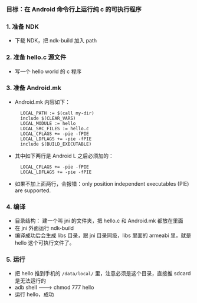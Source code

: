 ### 目标：在 Android 命令行上运行纯 c 的可执行程序

### 1. 准备 NDK
* 下载 NDK，把 ndk-build 加入 path

### 2. 准备 hello.c 源文件
* 写一个 hello world 的 c 程序

### 3. 准备 Android.mk
* Android.mk 内容如下：

		LOCAL_PATH := $(call my-dir)  
		include $(CLEAR_VARS)  
		LOCAL_MODULE := hello 
		LOCAL_SRC_FILES := hello.c 
		LOCAL_CFLAGS += -pie -fPIE
		LOCAL_LDFLAGS += -pie -fPIE 
		include $(BUILD_EXECUTABLE)

* 其中如下两行是 Android L 之后必须加的：

		LOCAL_CFLAGS += -pie -fPIE
		LOCAL_LDFLAGS += -pie -fPIE 

* 如果不加上面两行，会报错：only position independent executables (PIE) are supported.

### 4. 编译
* 目录结构： 建一个叫 jni 的文件夹，把 hello.c 和 Android.mk 都放在里面
* 在 jni 外面运行 ndk-build
* 编译成功后会生成 libs 目录，跟 jni 目录同级，libs 里面的 armeabi 里，就是 hello 这个可执行文件了。

### 5. 运行
* 把 hello 推到手机的 `/data/local/` 里，注意必须是这个目录，直接推 sdcard 是无法运行的
* adb shell ---> chmod 777 hello 
* 运行 hello，成功